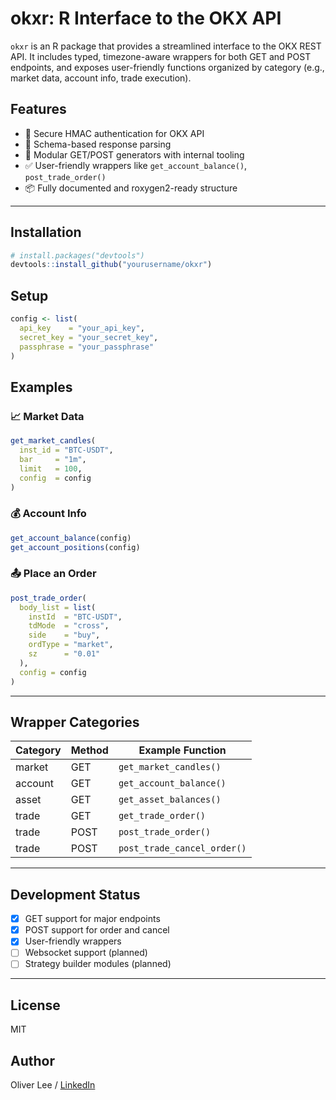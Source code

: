 # okxr: R Interface to the OKX API

`okxr` is an R package that provides a streamlined interface to the OKX REST API. It includes typed, timezone-aware wrappers for both GET and POST endpoints, and exposes user-friendly functions organized by category (e.g., market data, account info, trade execution).

## Features

* 🔐 Secure HMAC authentication for OKX API
* 🔄 Schema-based response parsing
* 🧩 Modular GET/POST generators with internal tooling
* ✅ User-friendly wrappers like `get_account_balance()`, `post_trade_order()`
* 📦 Fully documented and roxygen2-ready structure

---

## Installation

```r
# install.packages("devtools")
devtools::install_github("yourusername/okxr")
```

## Setup

```r
config <- list(
  api_key    = "your_api_key",
  secret_key = "your_secret_key",
  passphrase = "your_passphrase"
)
```

## Examples

### 📈 Market Data

```r
get_market_candles(
  inst_id = "BTC-USDT",
  bar     = "1m",
  limit   = 100,
  config  = config
)
```

### 💰 Account Info

```r
get_account_balance(config)
get_account_positions(config)
```

### 📤 Place an Order

```r
post_trade_order(
  body_list = list(
    instId  = "BTC-USDT",
    tdMode  = "cross",
    side    = "buy",
    ordType = "market",
    sz      = "0.01"
  ),
  config = config
)
```

---

## Wrapper Categories

| Category | Method | Example Function            |
| -------- | ------ | --------------------------- |
| market   | GET    | `get_market_candles()`      |
| account  | GET    | `get_account_balance()`     |
| asset    | GET    | `get_asset_balances()`      |
| trade    | GET    | `get_trade_order()`         |
| trade    | POST   | `post_trade_order()`        |
| trade    | POST   | `post_trade_cancel_order()` |

---

## Development Status

* [x] GET support for major endpoints
* [x] POST support for order and cancel
* [x] User-friendly wrappers
* [ ] Websocket support (planned)
* [ ] Strategy builder modules (planned)

---

## License

MIT

## Author

Oliver Lee / [LinkedIn](https://www.linkedin.com/in/oliver-lee-28b32b176/)
